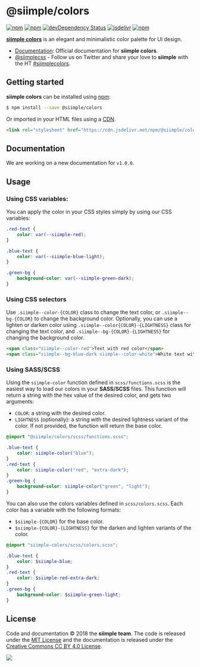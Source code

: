 # @siimple/colors

[![npm](https://img.shields.io/npm/v/@siimple/colors.svg?style=flat-square)](https://www.npmjs.com/package/@siimple/colors)
[![npm](https://img.shields.io/npm/dt/@siimple/colors.svg?style=flat-square)](https://www.npmjs.com/package/@siimple/colors)
[![devDependency Status](https://david-dm.org/siimple/colors/dev-status.svg?style=flat-square)](https://david-dm.org/siimple/colors#info=devDependencies)
[![jsdelivr](https://data.jsdelivr.com/v1/package/npm/@siimple/colors/badge)](https://www.jsdelivr.com/package/npm/@siimple/colors)
[![npm](https://img.shields.io/npm/l/@siimple/colors.svg?style=flat-square)](https://github.com/siimple/colors)

[**siimple colors**]() is an elegant and minimalistic color palette for UI design.

- [Documentation](): Official documentation for **siimple colors**.
- [@siimplecss](https://twitter.com/siimplecss) - Follow us on Twitter and share your love to **siimple** with the HT [#siimplecolors](https://twitter.com/search?q=%23siimplecolors&src=typd).


## Getting started

**siimple colors** can be installed using [npm](https://www.npmjs.com/package/@siimple/colors):

```bash
$ npm install --save @siimple/colors
```

Or imported in your HTML files using a [CDN](https://www.jsdelivr.com/package/npm/@siimple/colors).

```html
<link rel="stylesheet" href="https://cdn.jsdelivr.net/npm/@siimple/colors@1.0.0/dist/siimple-colors.min.css">
```

## Documentation 

We are working on a new documentation for `v1.0.0`.

## Usage 

### Using CSS variables: 

You can apply the color in your CSS styles simply by using our CSS variables: 

```css 
.red-text {
    color: var(--siimple-red);
}

.blue-text {
    color: var(--siimple-blue-light);
}

.green-bg {
    background-color: var(--siimple-green-dark);
}
```

### Using CSS selectors

Use `.siimple--color-{COLOR}` class to change the text color, or `.siimple--bg-{COLOR}` to change the background color. Optionally, you can use a lighten or darken color using `.siimple--color{COLOR}-{LIGHTNESS}` class for changing the text color, and `.siimple--bg-{COLOR}-{LIGHTNESS}` for changing the background color.

```html 
<span class="siimple--color-red">Text with red color</span>
<span class="siimple--bg-blue-dark siimple--color-white">White text with dark blue color</span>
```

### Using SASS/SCSS 

Using the `siimple-color` function defined in `scss/functions.scss` is the easiest way to load our colors in your **SASS/SCSS** files. This function will return a string with the hex value of the desired color, and gets two arguments:

- `COLOR`: a string with the desired color.
- `LIGHTNESS` (optionally): a string with the desired lightness variant of the color. If not provided, the function will return the base color.

```scss
@import "@siimple/colors/scss/functions.scss";

.blue-text {
    color: siimple-color("blue");
}
.red-text {
    color: siimple-color("red", "extra-dark");
}
.green-bg {
    background-color: siimple-color("green", "light");
}
```

You can also use the colors variables defined in `scss/colors.scss`. Each color has a variable with the following formats: 
- `$siimple-{COLOR}` for the base color. 
- `$siimple-{COLOR}-{LIGHTNESS}` for the darken and lighten variants of the color. 

```scss
@import "siimple-colors/scss/colors.scss";

.blue-text {
    color: $siimple-blue;
}
.red-text {
    color: $siimple-red-extra-dark;
}
.green-bg {
    background-color: $siimple-green-light;
}
```

## License

Code and documentation &copy; 2018 the **siimple team**. The code is released under the [MIT License](./LICENSE) and the documentation is released under the [Creative Commons CC BY 4.0 License](https://creativecommons.org/licenses/by/4.0/).


<a href="https://www.siimple.xyz"><img src="https://raw.githubusercontent.com/siimple/art/master/footer.png"></a>

